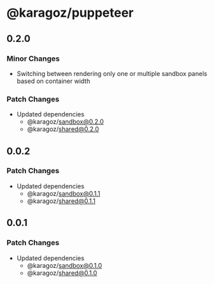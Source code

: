 # @karagoz/puppeteer

## 0.2.0

### Minor Changes

- Switching between rendering only one or multiple sandbox panels based on container width

### Patch Changes

- Updated dependencies
  - @karagoz/sandbox@0.2.0
  - @karagoz/shared@0.2.0

## 0.0.2

### Patch Changes

- Updated dependencies
  - @karagoz/sandbox@0.1.1
  - @karagoz/shared@0.1.1

## 0.0.1

### Patch Changes

- Updated dependencies
  - @karagoz/sandbox@0.1.0
  - @karagoz/shared@0.1.0
